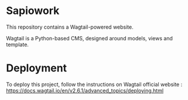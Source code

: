 # Sapiowork

This repository contains a Wagtail-powered website.

Wagtail is a Python-based CMS, designed around models, views and template.

# Deployment

To deploy this project, follow the instructions on Wagtail official website : https://docs.wagtail.io/en/v2.6.1/advanced_topics/deploying.html 